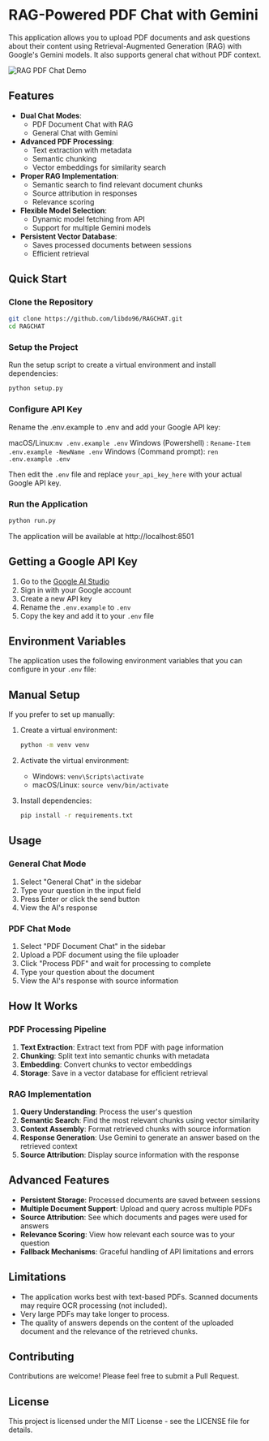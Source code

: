 # RAG-Powered PDF Chat with Gemini

This application allows you to upload PDF documents and ask questions about their content using Retrieval-Augmented Generation (RAG) with Google's Gemini models. It also supports general chat without PDF context.

![RAG PDF Chat Demo](https://i.imgur.com/YourImageHere.png)

## Features

- **Dual Chat Modes**: 
  - PDF Document Chat with RAG
  - General Chat with Gemini
- **Advanced PDF Processing**:
  - Text extraction with metadata
  - Semantic chunking
  - Vector embeddings for similarity search
- **Proper RAG Implementation**:
  - Semantic search to find relevant document chunks
  - Source attribution in responses
  - Relevance scoring
- **Flexible Model Selection**:
  - Dynamic model fetching from API
  - Support for multiple Gemini models
- **Persistent Vector Database**:
  - Saves processed documents between sessions
  - Efficient retrieval

## Quick Start

### Clone the Repository

```bash
git clone https://github.com/libdo96/RAGCHAT.git
cd RAGCHAT
```

### Setup the Project

Run the setup script to create a virtual environment and install dependencies:

```bash
python setup.py
```

### Configure API Key

Rename the .env.example to .env and add your Google API key:

macOS/Linux:`mv .env.example .env`
Windows (Powershell) : `Rename-Item .env.example -NewName .env`
Windows (Command prompt): `ren .env.example .env`

Then edit the `.env` file and replace `your_api_key_here` with your actual Google API key.

### Run the Application

```bash
python run.py
```

The application will be available at http://localhost:8501

## Getting a Google API Key

1. Go to the [Google AI Studio](https://makersuite.google.com/app/apikey)
2. Sign in with your Google account
3. Create a new API key
4. Rename the `.env.example` to `.env`
5. Copy the key and add it to your `.env` file

## Environment Variables

The application uses the following environment variables that you can configure in your `.env` file:


## Manual Setup

If you prefer to set up manually:

1. Create a virtual environment:
   ```bash
   python -m venv venv
   ```

2. Activate the virtual environment:
   - Windows: `venv\Scripts\activate`
   - macOS/Linux: `source venv/bin/activate`

3. Install dependencies:
   ```bash
   pip install -r requirements.txt
   ```

## Usage

### General Chat Mode

1. Select "General Chat" in the sidebar
2. Type your question in the input field
3. Press Enter or click the send button
4. View the AI's response

### PDF Chat Mode

1. Select "PDF Document Chat" in the sidebar
2. Upload a PDF document using the file uploader
3. Click "Process PDF" and wait for processing to complete
4. Type your question about the document
5. View the AI's response with source information

## How It Works

### PDF Processing Pipeline

1. **Text Extraction**: Extract text from PDF with page information
2. **Chunking**: Split text into semantic chunks with metadata
3. **Embedding**: Convert chunks to vector embeddings
4. **Storage**: Save in a vector database for efficient retrieval

### RAG Implementation

1. **Query Understanding**: Process the user's question
2. **Semantic Search**: Find the most relevant chunks using vector similarity
3. **Context Assembly**: Format retrieved chunks with source information
4. **Response Generation**: Use Gemini to generate an answer based on the retrieved context
5. **Source Attribution**: Display source information with the response

## Advanced Features

- **Persistent Storage**: Processed documents are saved between sessions
- **Multiple Document Support**: Upload and query across multiple PDFs
- **Source Attribution**: See which documents and pages were used for answers
- **Relevance Scoring**: View how relevant each source was to your question
- **Fallback Mechanisms**: Graceful handling of API limitations and errors

## Limitations

- The application works best with text-based PDFs. Scanned documents may require OCR processing (not included).
- Very large PDFs may take longer to process.
- The quality of answers depends on the content of the uploaded document and the relevance of the retrieved chunks.

## Contributing

Contributions are welcome! Please feel free to submit a Pull Request.

## License

This project is licensed under the MIT License - see the LICENSE file for details.

